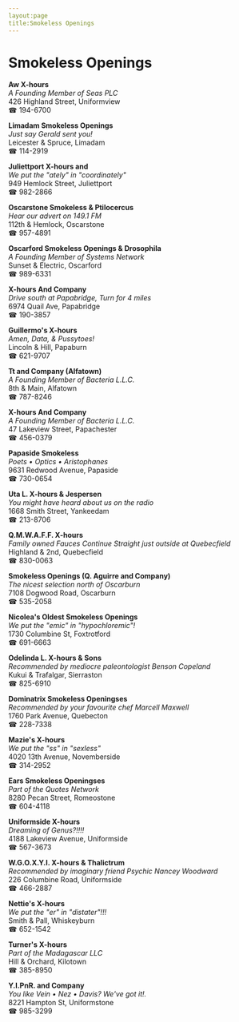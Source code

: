 ```yaml
---
layout:page
title:Smokeless Openings
---
```

# Smokeless Openings

**Aw X-hours**  
_A Founding Member of Seas PLC_  
426 Highland Street, Uniformview  
☎ 194-6700



**Limadam Smokeless Openings**  
_Just say Gerald sent you!_  
Leicester & Spruce, Limadam  
☎ 114-2919



**Juliettport X-hours and**  
_We put the "ately" in "coordinately"_  
949 Hemlock Street, Juliettport  
☎ 982-2866



**Oscarstone Smokeless & Ptilocercus**  
_Hear our advert on 149.1 FM_  
112th & Hemlock, Oscarstone  
☎ 957-4891



**Oscarford Smokeless Openings & Drosophila**  
_A Founding Member of Systems Network_  
Sunset & Electric, Oscarford  
☎ 989-6331



**X-hours And Company**  
_Drive south at Papabridge, Turn for 4 miles_  
6974 Quail Ave, Papabridge  
☎ 190-3857



**Guillermo's X-hours**  
_Amen, Data, & Pussytoes!_  
Lincoln & Hill, Papaburn  
☎ 621-9707



**Tt and Company (Alfatown)**  
_A Founding Member of Bacteria L.L.C._  
8th & Main, Alfatown  
☎ 787-8246



**X-hours And Company**  
_A Founding Member of Bacteria L.L.C._  
47 Lakeview Street, Papachester  
☎ 456-0379



**Papaside Smokeless**  
_Poets • Optics • Aristophanes_  
9631 Redwood Avenue, Papaside  
☎ 730-0654



**Uta L. X-hours & Jespersen**  
_You might have heard about us on the radio_  
1668 Smith Street, Yankeedam  
☎ 213-8706



**Q.M.W.A.F.F. X-hours**  
_Family owned Fauces 
Continue Straight just outside at Quebecfield_  
Highland & 2nd, Quebecfield  
☎ 830-0063



**Smokeless Openings (Q. Aguirre and Company)**  
_The nicest selection north of Oscarburn_  
7108 Dogwood Road, Oscarburn  
☎ 535-2058



**Nicolea's Oldest Smokeless Openings**  
_We put the "emic" in "hypochloremic"!_  
1730 Columbine St, Foxtrotford  
☎ 691-6663



**Odelinda L. X-hours & Sons**  
_Recommended by mediocre paleontologist Benson Copeland_  
Kukui & Trafalgar, Sierraston  
☎ 825-6910



**Dominatrix Smokeless Openingses**  
_Recommended by your favourite chef Marcell Maxwell_  
1760 Park Avenue, Quebecton  
☎ 228-7338



**Mazie's X-hours**  
_We put the "ss" in "sexless"_  
4020 13th Avenue, Novemberside  
☎ 314-2952



**Ears Smokeless Openingses**  
_Part of the Quotes Network_  
8280 Pecan Street, Romeostone  
☎ 604-4118



**Uniformside X-hours**  
_Dreaming of Genus?!!!!_  
4188 Lakeview Avenue, Uniformside  
☎ 567-3673



**W.G.O.X.Y.I. X-hours & Thalictrum**  
_Recommended by imaginary friend Psychic Nancey Woodward_  
226 Columbine Road, Uniformside  
☎ 466-2887



**Nettie's X-hours**  
_We put the "er" in "distater"!!!_  
Smith & Pall, Whiskeyburn  
☎ 652-1542



**Turner's X-hours**  
_Part of the Madagascar LLC_  
Hill & Orchard, Kilotown  
☎ 385-8950



**Y.I.PnR. and Company**  
_You like Vein • Nez • Davis? We've got it!._  
8221 Hampton St, Uniformstone  
☎ 985-3299



